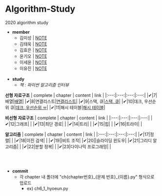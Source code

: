 # Algorithm-Study
2020 algorithm study

* **member**
  - 김미성 | [NOTE]()
  - 김태욱 | [NOTE]()
  - 김효은 | [NOTE](https://hyoeun-log.tistory.com/)
  - 윤기오 | [NOTE]()
  - 이세윤 | [NOTE](https://blog.naver.com/ericalee97)
  - 이유진 | [NOTE]()
<br><br>
* **study**
  - _책 : 파이썬 알고리즘 인터뷰_

**선형 자료구조**
| complete | chapter | content | link |
|:---:|:---:|:---:|:---:|
|✔|7|배열|[배열](https://github.com/hyo-eun-kim/algorithm-study/tree/main/ch07)|
|✔|8|연결리스트|[연결리스트](https://github.com/hyo-eun-kim/algorithm-study/tree/main/ch08)|
|✔|9|스택, 큐|[스택, 큐](https://github.com/hyo-eun-kim/algorithm-study/tree/main/ch09)|
|✔|10|데크, 우선순위 큐|[데크, 우선순위 ㅠ](https://github.com/hyo-eun-kim/algorithm-study/tree/main/ch10)|
|✔|11|해시 테이블|[해시 테이블](https://github.com/hyo-eun-kim/algorithm-study/tree/main/ch11)|


**비선형 자료구조**
| complete | chapter | content | link |
|:---:|:---:|:---:|:---:|
|✔|12|그래프|  |
|✔|13|최단 경로|  |
|✔|14|트리|  |
|✔|15|힙|  |
|✔|16|트라이|  |

**알고리즘**
| complete | chapter | content | link |
|:---:|:---:|:---:|:---:|
|✔|17|정렬|  |
|✔|18|이진 검색|  |
|✔|19||비트 조작|
|✔|20||슬라이딩 윈도우|
|✔|21|그리디 알고리즘|  |
|✔|22|분할 정복|  |
|✔|23|다이나믹 프로그래밍|  |

<br><br>    
* **commit**
    - 각 chapter 내 폴더에 "ch{chapter번호}\_{문제 번호}\_{이름}.py" 형식으로 업로드
      - ex) ch6_1_hyoeun.py
 

